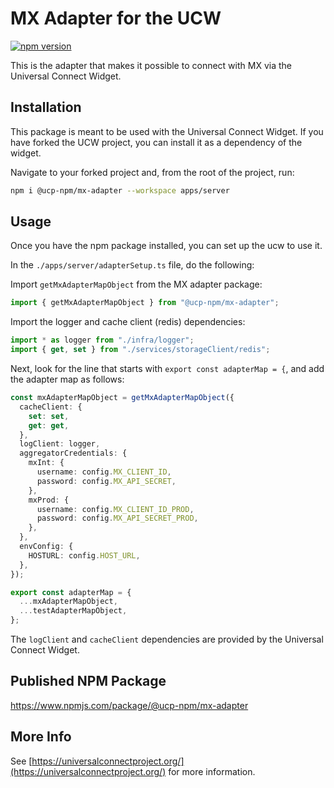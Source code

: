 # MX Adapter for the UCW

[![npm version](https://badge.fury.io/js/@ucp-npm%2Fmx-adapter.svg)](https://badge.fury.io/js/@ucp-npm%2Fsophtron-adapter)

This is the adapter that makes it possible to connect with MX via the Universal Connect Widget.

## Installation

This package is meant to be used with the Universal Connect Widget. If you have forked the UCW project, you can install it as a dependency of the widget.

Navigate to your forked project and, from the root of the project, run:

```bash
npm i @ucp-npm/mx-adapter --workspace apps/server
```

## Usage

Once you have the npm package installed, you can set up the ucw to use it.

In the `./apps/server/adapterSetup.ts` file, do the following:

Import `getMxAdapterMapObject` from the MX adapter package:

```typescript
import { getMxAdapterMapObject } from "@ucp-npm/mx-adapter";
```

Import the logger and cache client (redis) dependencies:

```typescript
import * as logger from "./infra/logger";
import { get, set } from "./services/storageClient/redis";
```

Next, look for the line that starts with `export const adapterMap = {`, and add the adapter map as follows:

```typescript
const mxAdapterMapObject = getMxAdapterMapObject({
  cacheClient: {
    set: set,
    get: get,
  },
  logClient: logger,
  aggregatorCredentials: {
    mxInt: {
      username: config.MX_CLIENT_ID,
      password: config.MX_API_SECRET,
    },
    mxProd: {
      username: config.MX_CLIENT_ID_PROD,
      password: config.MX_API_SECRET_PROD,
    },
  },
  envConfig: {
    HOSTURL: config.HOST_URL,
  },
});

export const adapterMap = {
  ...mxAdapterMapObject,
  ...testAdapterMapObject,
};
```

The `logClient` and `cacheClient` dependencies are provided by the Universal Connect Widget.

## Published NPM Package

https://www.npmjs.com/package/@ucp-npm/mx-adapter

## More Info

See [https://universalconnectproject.org/](https://universalconnectproject.org/) for more information.
